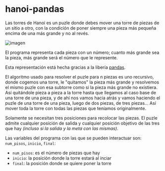 # hanoi-pandas

Las torres de Hanoi es un puzle donde debes mover una torre de piezas de un sitio a otro, con la condición de poner siempre una pieza más pequeña encima de una más grande y no al revés.

![imagen](https://cdn.kastatic.org/ka-perseus-images/5b5fb2670c9a185b2666637461e40c805fcc9ea5.png)

El programa representa cada pieza con un número; cuanto más grande sea la pieza, más grande será el número que le represente.

Esta representación está hecha gracias a la libería [pandas](https://pandas.pydata.org/pandas-docs/stable/).

El algoritmo usado para resolver el puzle para n piezas es uno recursivo, donde cogemos una torre, le "quitamos" la pieza más grande y resolvemos el mismo puzle con esa subtorre como si la pieza más grande no existiera. Así quitándole pieza a pieza a la torre hasta que llegamos al caso base de una torre de una pieza, y de ahí nos vamos hacia atrás y vamos haciendo el puzle de una torre de una pieza, luego de dos piezas, de tres piezas... Así mover toda la torre con todas las piezas que teníamos originalmente.

Solamente se necesitan tres posiciones para recolocar las piezas. El puzle admite cualquier posición de salida y cualquier posición objetivo de las tres que hay *(incluso si la salida y la meta con las mismas)*.

Las variables del programa con las que se pueden interactuar son: `num_pisos`, `inicio`, `final`:
* `num_pisos`: es el número de piezas que hay
* `inicio`: la posición donde la torre estará al inciar
* `final`: la posición donde se quiere poner la torre
